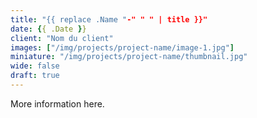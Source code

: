 ```yaml
---
title: "{{ replace .Name "-" " " | title }}"
date: {{ .Date }}
client: "Nom du client"
images: ["/img/projects/project-name/image-1.jpg"]
miniature: "/img/projects/project-name/thumbnail.jpg"
wide: false
draft: true
---
```


More information here.
